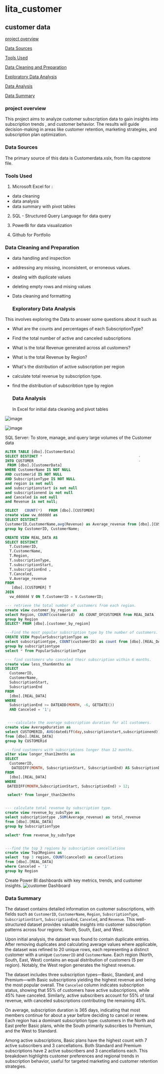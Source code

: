 # lita_customer
## customer data

[project overview](#project-overview)

[Data Sources](#Data-Sources)

[Tools Used](#Tools-Used)

[Data Cleaning and Preparation](#Data-Cleaning-and-Preparation)

[Exploratory Data Analysis](#Exploratory-Data-Analysis)

[Data Analysis](#Data-Analysis)

[Data Summary](#Data-Summary)

### project overview
This project aims to analyze customer subscription data to gain insights into subscription trends , and customer behavior. The results will guide decision-making in areas like customer retention, marketing strategies, and subscription plan optimization.

### Data Sources
The primary source of this data is Customerdata.xslx, from lita capstone file.

### Tools Used 
1. Microsoft Excel for :
- data cleaning
- data analysis
- data summary with pivot tables 
2. SQL - Structured Query Language for data query

3. PowerBi for data visualization

4. Github for Portfolio

### Data Cleaning and Preparation

- data handling and inspection
- addressing any missing, inconsistent, or erroneous values.
- dealing with duplicate values
- deleting empty rows and mising values
- Data cleaning and formatting

  ### Exploratory Data Analysis
This involves exploring the Data to answer some questions about it such as
- What are the counts and percentages of each SubscriptionType?
- Find the total number of active and canceled subscriptions
- What is the total Revenue generated across all customers?
- What is the total  Revenue by Region?
- What's the distribution of active subscription per region
- calculate total revenue by subscription type.
- find the distribution of subscribtion type by region

  ### Data Analysis
  In Excel for initial data cleaning and pivot tables

![image](https://github.com/user-attachments/assets/4bba075a-204f-4d65-b5ab-8a48f775f162)


![image](https://github.com/user-attachments/assets/5e421059-7e5a-4252-ae55-f40db77a45f1)

  SQL Server: To store, manage, and query large volumes of the Customer data

  ``` SQL
  ALTER TABLE [dbo].[CustomerData]
  SELECT DISTINCT *                                            -
  INTO CUSTOMER                                                -                                                         
   FROM [dbo].[CustomerData]
  WHERE CustomerName IS NOT NULL 
  AND customerid IS NOT NULL 
  AND SubscriptionType IS NOT NULL
  and region is not null
  and subscriptionstart is not null
  and subscriptionend is not null
  and Canceled is not null
  and Revenue is not null;

  SELECT   COUNT(*)   FROM [dbo].[CUSTOMER]
  create view vw_dddddd as 
  SELECT DISTINCT 
  CustomerID,CustomerName,avg(Revenue) as Average_revenue from [dbo].[CUSTOMER]
  group by CustomerID, CustomerName;

  CREATE VIEW REAL_DATA AS 
  SELECT DISTINCT
    T.CustomerID,
	T.CustomerName,
    T.Region, 
    T.subscriptionType,
    T.subscriptionStart,
    T.subscriptionEnd ,
    T.Canceled,
	V.Average_revenue
  FROM 
     [dbo].[CUSTOMER] T
  JOIN 
    vw_dddddd V ON T.CustomerID = V.CustomerID;

  --- retrieve the total number of customers from each region.
  create view customer_by_region as
  select Region, COUNT(customerid)  AS COUNT_OFCUSTOMER from REAL_DATA
  group by Region
  SELECT* FROM [dbo].[customer_by_region]

  ---Find the most popular subscription type by the number of customers.
  CREATE VIEW PopularSubscriptionType as
  select subscriptiontype, COUNT(customerID) as count from [dbo].[REAL_DATA]
  group by subscriptiontype
  select * from PopularSubscriptionType

  --- find customers who canceled their subscription within 6 months.
  create view less_than6mnths as 
  SELECT 
    CustomerID, 
    CustomerName, 
    SubscriptionStart, 
    SubscriptionEnd
  FROM 
    [dbo].[REAL_DATA]
  WHERE 
    SubscriptionEnd >= DATEADD(MONTH, -6, GETDATE()) 
    AND Canceled = '1';  


   ----calculate the average subscription duration for all customers.
  create view AverageDuration as
  select CUSTOMERID, AVG(datediff(day,subscriptionstart,subscriptionend)) as subscription_duration
  from [dbo].[REAL_DATA]
  group by CUSTOMERid

  ---find customers with subscriptions longer than 12 months.
  alter view longer_than12mnths as 
  SELECT 
    CustomerID, 
     DATEDIFF(MONTH, SubscriptionStart, SubscriptionEnd) AS SubscriptionDuration
  FROM 
    [dbo].[REAL_DATA]
  WHERE 
   DATEDIFF(MONTH,SubscriptionStart, SubscriptionEnd) > 12;

   select* from longer_than12mnths


  --- calculate total revenue by subscription type.
  create view revenue_by_subsType as
  select subscriptiontype ,SUM(Average_revenue) as total_revenue
  from [dbo].[REAL_DATA]
  group by SubscriptionType

  select* from revenue_by_subsType


  ---find the top 3 regions by subscription cancellations
  create view Top3Regions as 
  select  top 3 region, COUNT(canceled) as cancellations
  from [dbo].[REAL_DATA]
  where Canceled = '1'
  group by Region
```

Create Power BI dashboards with key metrics, trends, and customer insights.
![customer Dashboard](https://github.com/user-attachments/assets/8734f8f0-8939-48c8-88ce-3823bd5d0a95)

### Data Summary

The dataset contains detailed information on customer subscriptions, with fields such as `CustomerID`, `CustomerName`, `Region`, `SubscriptionType`, `SubscriptionStart`, `SubscriptionEnd`, `Canceled`, and `Revenue`. This well-structured dataset provides valuable insights into customer subscription patterns across four regions: North, South, East, and West.

Upon initial analysis, the dataset was found to contain duplicate entries. After removing duplicates and calculating average values where applicable, the dataset was refined to 20 unique rows, each representing a distinct customer with a unique `CustomerID` and `CustomerName`. Each region (North, South, East, West) contains an equal distribution of customers (5 per region). Notably, the West region generates the highest revenue.

The dataset includes three subscription types—Basic, Standard, and Premium—with Basic subscriptions yielding the highest revenue and being the most popular overall. The `Canceled` column indicates subscription status, showing that 55% of customers have active subscriptions, while 45% have canceled. Similarly, active subscribers account for 55% of total revenue, with canceled subscriptions contributing the remaining 45%.

On average, subscription duration is 365 days, indicating that most members continue for about a year before deciding to cancel or renew. Each region has a dominant subscription type: customers in the North and East prefer Basic plans, while the South primarily subscribes to Premium, and the West to Standard.

Among active subscriptions, Basic plans have the highest count with 7 active subscribers and 3 cancellations. Both Standard and Premium subscriptions have 2 active subscribers and 3 cancellations each. This breakdown highlights customer preferences and regional trends in subscription behavior, useful for targeted marketing and customer retention strategies.


  
